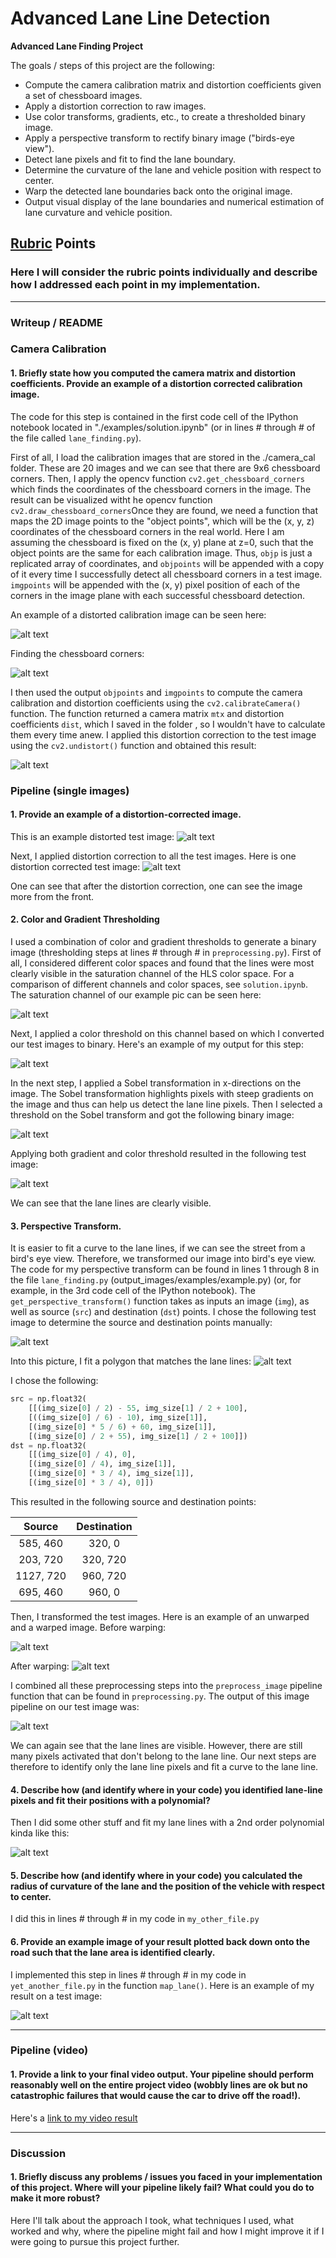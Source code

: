 # Advanced Lane Line Detection

**Advanced Lane Finding Project**

The goals / steps of this project are the following:

* Compute the camera calibration matrix and distortion coefficients given a set of chessboard images.
* Apply a distortion correction to raw images.
* Use color transforms, gradients, etc., to create a thresholded binary image.
* Apply a perspective transform to rectify binary image ("birds-eye view").
* Detect lane pixels and fit to find the lane boundary.
* Determine the curvature of the lane and vehicle position with respect to center.
* Warp the detected lane boundaries back onto the original image.
* Output visual display of the lane boundaries and numerical estimation of lane curvature and vehicle position.

[//]: # (Image References)

[image1]: ./output_images/undist_test_img.png "Undistorted Test Img"
[image2]: ./output_images/orig_test_img.png "Original Distorted Test Img"
[image4]: ./output_images/calib_example.png "Example Calibration Img"
[image5]: ./output_images/detected_corners.png "Detected Corners Calibration Img"
[image6]: ./output_images/undistorted_calib.png "Undistorted Calibration Img"
[image7]: ./output_images/hls_channel.png "HLS Color Space S Channel"
[image8]: ./output_images/hls_thresholding.png "HLS Thresholding Binary"
[image9]: ./output_images/sobel_operator.png "Gradient Thresholding Binary"
[image10]: ./output_images/combined_binary.png "Gradient and Color Thresholding Combined"
[image11]: ./output_images/unwarped.png "Unwarped original image"
[image12]: ./output_images/warped.png "Perspective Transformed image"
[image13]: ./output_images/persp_trafo_img_before.png "Perspective Transform Source"
[image14]: ./output_images/persp_trano_img_after.png "Perspective Transform Destination"
[image15]: ./output_images/before_pipeline.png "Before Pipeline"
[image16]: ./output_images/after_pipeline.png "After Pipeline"
[video1]: ./project_video.mp4 "Video"

## [Rubric](https://review.udacity.com/#!/rubrics/571/view) Points

### Here I will consider the rubric points individually and describe how I addressed each point in my implementation.  

---

### Writeup / README

### Camera Calibration

#### 1. Briefly state how you computed the camera matrix and distortion coefficients. Provide an example of a distortion corrected calibration image.

The code for this step is contained in the first code cell of the IPython notebook located in "./examples/solution.ipynb" (or in lines # through # of the file called `lane_finding.py`).  

First of all, I load the calibration images that are stored in the ./camera_cal folder. These are 20 images and we can see that there are 9x6 chessboard corners. Then, I apply the opencv function `cv2.get_chessboard_corners` which finds the coordinates of the chessboard corners in the image. The result can be visualized witht he opencv function `cv2.draw_chessboard_corners`Once they are found, we need a function that maps the 2D image points to the "object points", which will be the (x, y, z) coordinates of the chessboard corners in the real world. Here I am assuming the chessboard is fixed on the (x, y) plane at z=0, such that the object points are the same for each calibration image.  Thus, `objp` is just a replicated array of coordinates, and `objpoints` will be appended with a copy of it every time I successfully detect all chessboard corners in a test image.  `imgpoints` will be appended with the (x, y) pixel position of each of the corners in the image plane with each successful chessboard detection.

An example of a distorted calibration image can be seen here:

![alt text][image4]

Finding the chessboard corners:

![alt text][image5]


I then used the output `objpoints` and `imgpoints` to compute the camera calibration and distortion coefficients using the `cv2.calibrateCamera()` function.  The function returned a camera matrix `mtx` and distortion coefficients `dist`, which I saved in the folder , so I wouldn't have to calculate them every time anew. I applied this distortion correction to the test image using the `cv2.undistort()` function and obtained this result: 

![alt text][image6]

### Pipeline (single images)

#### 1. Provide an example of a distortion-corrected image.
This is an example distorted test image:
![alt text][image2]

Next, I applied distortion correction to all the test images. Here is one distortion corrected test image:
![alt text][image1]

One can see that after the distortion correction, one can see the image more from the front.

#### 2. Color and Gradient Thresholding

I used a combination of color and gradient thresholds to generate a binary image (thresholding steps at lines # through # in `preprocessing.py`).  First of all, I considered different color spaces and found that the lines were most clearly visible in the saturation channel of the HLS color space. For a comparison of different channels and color spaces, see `solution.ipynb`. The saturation channel of our example pic can be seen here:

![alt text][image7]

Next, I applied a color threshold on this channel based on which I converted our test images to binary. Here's an example of my output for this step:

![alt text][image8]

In the next step, I applied a Sobel transformation in x-directions on the image. The Sobel transformation highlights pixels with steep gradients on the image and thus can help us detect the lane line pixels. Then I selected a threshold on the Sobel transform and got the following binary image: 

![alt text][image9]

Applying both gradient and color threshold resulted in the following test image:

![alt text][image10]

We can see that the lane lines are clearly visible. 

#### 3. Perspective Transform.

It is easier to fit a curve to the lane lines, if we can see the street from a bird's eye view. Therefore, we transformed our image into bird's eye view. The code for my perspective transform can be found in lines 1 through 8 in the file `lane_finding.py` (output_images/examples/example.py) (or, for example, in the 3rd code cell of the IPython notebook).  The `get_perspective_transform()` function takes as inputs an image (`img`), as well as source (`src`) and destination (`dst`) points.  I chose the following test image to determine the source and destination points manually:

![alt text][image13]

Into this picture, I fit a polygon that matches the lane lines: 
![alt text][image14]

I chose the following:

```python
src = np.float32(
    [[(img_size[0] / 2) - 55, img_size[1] / 2 + 100],
    [((img_size[0] / 6) - 10), img_size[1]],
    [(img_size[0] * 5 / 6) + 60, img_size[1]],
    [(img_size[0] / 2 + 55), img_size[1] / 2 + 100]])
dst = np.float32(
    [[(img_size[0] / 4), 0],
    [(img_size[0] / 4), img_size[1]],
    [(img_size[0] * 3 / 4), img_size[1]],
    [(img_size[0] * 3 / 4), 0]])
```

This resulted in the following source and destination points:

| Source        | Destination   | 
|:-------------:|:-------------:| 
| 585, 460      | 320, 0        | 
| 203, 720      | 320, 720      |
| 1127, 720     | 960, 720      |
| 695, 460      | 960, 0        |

Then, I transformed the test images. Here is an example of an unwarped and a warped image. Before warping:

![alt text][image11]

After warping:
![alt text][image12]

I combined all these preprocessing steps into the `preprocess_image` pipeline function that can be found in `preprocessing.py`. The output of this image pipeline on our test image was:

![alt text][image16]

We can again see that the lane lines are visible. However, there are still many pixels activated that don't belong to the lane line. Our next steps are therefore to identify only the lane line pixels and fit a curve to the lane line.

#### 4. Describe how (and identify where in your code) you identified lane-line pixels and fit their positions with a polynomial?

Then I did some other stuff and fit my lane lines with a 2nd order polynomial kinda like this:

![alt text][image5]

#### 5. Describe how (and identify where in your code) you calculated the radius of curvature of the lane and the position of the vehicle with respect to center.

I did this in lines # through # in my code in `my_other_file.py`

#### 6. Provide an example image of your result plotted back down onto the road such that the lane area is identified clearly.

I implemented this step in lines # through # in my code in `yet_another_file.py` in the function `map_lane()`.  Here is an example of my result on a test image:

![alt text][image6]

---

### Pipeline (video)

#### 1. Provide a link to your final video output.  Your pipeline should perform reasonably well on the entire project video (wobbly lines are ok but no catastrophic failures that would cause the car to drive off the road!).

Here's a [link to my video result](./project_video.mp4)

---

### Discussion

#### 1. Briefly discuss any problems / issues you faced in your implementation of this project.  Where will your pipeline likely fail?  What could you do to make it more robust?

Here I'll talk about the approach I took, what techniques I used, what worked and why, where the pipeline might fail and how I might improve it if I were going to pursue this project further.  
